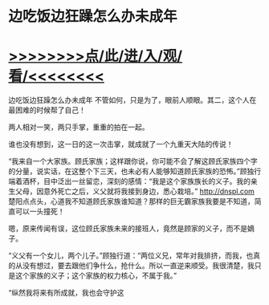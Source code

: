 # 边吃饭边狂躁怎么办未成年

# <a href="https://https://github.com/kiuhd/dfrw/issues/1">>>>>>>>>点/此/进/入/观/看/<<<<<<<<</a>

边吃饭边狂躁怎么办未成年
不管如何，只是为了，眼前人顺眼。其二，这个人在最困难的时候帮了自己！

两人相对一笑，两只手掌，重重的拍在一起。

谁也没有想到，这一日的这一次击掌，就成就了一个九重天大陆的传说！

“我来自一个大家族。顾氏家族；这样跟你说，你可能不会了解这顾氏家族四个字的分量，说实话，在这整个下三天，也未必有人能够知道顾氏家族的恐怖。”顾独行端着酒杯，目中泛出一丝留恋，深刻的感情：“我是这个家族族长的义子。我的亲生父母，因意外死亡之后，义父就将我接到身边，悉心栽培。”
http://dnspl.com
楚阳点点头，心道我不知道顾氏家族谁知道？那样的巨无霸家族我要是不知道，简直可以一头撞死！

嗯，原来传闻有误，这位顾氏家族未来的接班人，竟然是顾家的义子，而不是嫡子。

“义父有一个女儿，两个儿子。”顾独行道：“两位义兄，常年对我排挤，而我，也真的从没有想过，要去跟他们争什么，抢什么。所以一直逆来顺受。我很清楚，我只是这个家族的义子；这个家族的权力核心，不属于我。”

“纵然我将来有所成就，我也会守护这
